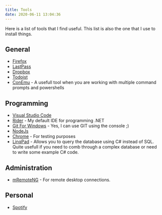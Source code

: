 ```yaml
---
title: Tools
date: 2020-06-11 13:04:36
---
```


Here is a list of tools that I find useful. This list is also the one that I use to install things.

## General
* [Firefox](https://www.mozilla.org/firefox/)
* [LastPass](http://lastpass.com/)
* [Dropbox](https://www.dropbox.com/)
* [Todoist](https://todoist.com/)
* [ConEmu](https://conemu.github.io/) - A usefull tool when you are working with multiple command prompts and powershells

## Programming
* [Visual Studio Code](https://code.visualstudio.com/)
* [Rider](https://www.jetbrains.com/rider/) - My default IDE for programming .NET
* [Git For Windows](https://git-scm.com/download/win) - Yes, I can use GIT using the console ;)
* [NodeJs](https://nodejs.org/)
* [Chrome](https://www.google.com/chrome/) - For testing purposes
* [LinqPad](https://www.linqpad.net/) - Allows you to query the database using C# instead of SQL. Quite usefull if you need to comb through a complex database or need to write some example C# code. 

## Administration
* [mRemoteNG](https://mremoteng.org) - For remote desktop connections.

## Personal
* [Spotify](https://www.spotify.com)
